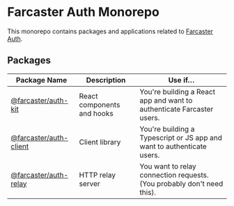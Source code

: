 # Farcaster Auth Monorepo

This monorepo contains packages and applications related to [Farcaster Auth](https://www.notion.so/warpcast/Farcaster-Connect-Public-9b3e9fb7a4b74f158369796f3e77c1d3).

## Packages

| Package Name                                     | Description                | Use if…                                                                |
| ------------------------------------------------ | -------------------------- | ---------------------------------------------------------------------- |
| [@farcaster/auth-kit](./packages/auth-kit) | React components and hooks | You're building a React app and want to authenticate Farcaster users.  |
| [@farcaster/auth-client](./packages/auth-client)         | Client library             | You're building a Typescript or JS app and want to authenticate users. |
| [@farcaster/auth-relay](./apps/relay)         | HTTP relay server          | You want to relay connection requests. (You probably don't need this). |
